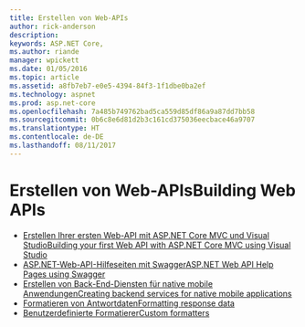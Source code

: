 ```yaml
---
title: Erstellen von Web-APIs
author: rick-anderson
description: 
keywords: ASP.NET Core,
ms.author: riande
manager: wpickett
ms.date: 01/05/2016
ms.topic: article
ms.assetid: a8fb7eb7-e0e5-4394-84f3-1f1dbe0ba2ef
ms.technology: aspnet
ms.prod: asp.net-core
ms.openlocfilehash: 7a485b749762bad5ca559d85df86a9a87dd7bb58
ms.sourcegitcommit: 0b6c8e6d81d2b3c161cd375036eecbace46a9707
ms.translationtype: HT
ms.contentlocale: de-DE
ms.lasthandoff: 08/11/2017
---
```

# <a name="building-web-apis"></a><span data-ttu-id="70c9a-103">Erstellen von Web-APIs</span><span class="sxs-lookup"><span data-stu-id="70c9a-103">Building Web APIs</span></span>

* [<span data-ttu-id="70c9a-104">Erstellen Ihrer ersten Web-API mit ASP.NET Core MVC und Visual Studio</span><span class="sxs-lookup"><span data-stu-id="70c9a-104">Building your first Web API with ASP.NET Core MVC using Visual Studio</span></span>](../../tutorials/first-web-api.md)
* [<span data-ttu-id="70c9a-105">ASP.NET-Web-API-Hilfeseiten mit Swagger</span><span class="sxs-lookup"><span data-stu-id="70c9a-105">ASP.NET Web API Help Pages using Swagger</span></span>](../../tutorials/web-api-help-pages-using-swagger.md)
* [<span data-ttu-id="70c9a-106">Erstellen von Back-End-Diensten für native mobile Anwendungen</span><span class="sxs-lookup"><span data-stu-id="70c9a-106">Creating backend services for native mobile applications</span></span>](../../mobile/native-mobile-backend.md)
* [<span data-ttu-id="70c9a-107">Formatieren von Antwortdaten</span><span class="sxs-lookup"><span data-stu-id="70c9a-107">Formatting response data</span></span>](../models/formatting.md)
* [<span data-ttu-id="70c9a-108">Benutzerdefinierte Formatierer</span><span class="sxs-lookup"><span data-stu-id="70c9a-108">Custom formatters</span></span>](../advanced/custom-formatters.md)

